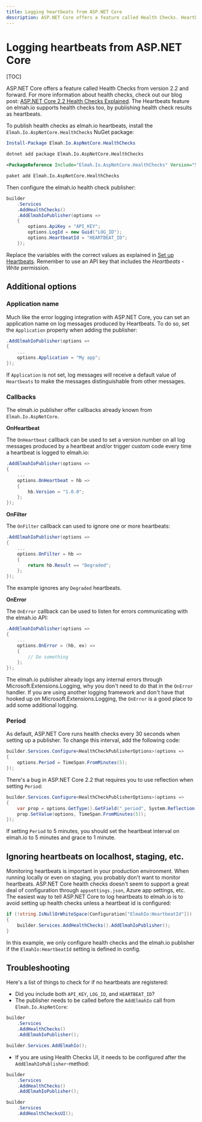 ```yaml
---
title: Logging heartbeats from ASP.NET Core
description: ASP.NET Core offers a feature called Health Checks. Heartbeats on elmah.io support health checks too by publishing results as heartbeats.
---
```


# Logging heartbeats from ASP.NET Core

[TOC]

ASP.NET Core offers a feature called Health Checks from version 2.2 and forward. For more information about health checks, check out our blog post: [ASP.NET Core 2.2 Health Checks Explained](https://blog.elmah.io/asp-net-core-2-2-health-checks-explained/). The Heartbeats feature on elmah.io supports health checks too, by publishing health check results as heartbeats.

To publish health checks as elmah.io heartbeats, install the `Elmah.Io.AspNetCore.HealthChecks` NuGet package:

```powershell fct_label="Package Manager"
Install-Package Elmah.Io.AspNetCore.HealthChecks
```
```cmd fct_label=".NET CLI"
dotnet add package Elmah.Io.AspNetCore.HealthChecks
```
```xml fct_label="PackageReference"
<PackageReference Include="Elmah.Io.AspNetCore.HealthChecks" Version="5.*" />
```
```xml fct_label="Paket CLI"
paket add Elmah.Io.AspNetCore.HealthChecks
```

Then configure the elmah.io health check publisher:

```csharp
builder
    .Services
    .AddHealthChecks()
    .AddElmahIoPublisher(options =>
    {
        options.ApiKey = "API_KEY";
        options.LogId = new Guid("LOG_ID");
        options.HeartbeatId = "HEARTBEAT_ID";
    });
```

Replace the variables with the correct values as explained in [Set up Heartbeats](/setup-heartbeats/). Remember to use an API key that includes the *Heartbeats - Write* permission.

## Additional options

### Application name

Much like the error logging integration with ASP.NET Core, you can set an application name on log messages produced by Heartbeats. To do so, set the `Application` property when adding the publisher:

```csharp
.AddElmahIoPublisher(options =>
{
    ...
    options.Application = "My app";
});
```

If `Application` is not set, log messages will receive a default value of `Heartbeats` to make the messages distinguishable from other messages.

### Callbacks

The elmah.io publisher offer callbacks already known from `Elmah.Io.AspNetCore`.

**OnHeartbeat**

The `OnHeartbeat` callback can be used to set a version number on all log messages produced by a heartbeat and/or trigger custom code every time a heartbeat is logged to elmah.io:

```csharp
.AddElmahIoPublisher(options =>
{
    ...
    options.OnHeartbeat = hb =>
    {
        hb.Version = "1.0.0";
    };
});
```

**OnFilter**

The `OnFilter` callback can used to ignore one or more heartbeats:

```csharp
.AddElmahIoPublisher(options =>
{
    ...
    options.OnFilter = hb =>
    {
        return hb.Result == "Degraded";
    };
});
```

The example ignores any `Degraded` heartbeats.

**OnError**

The `OnError` callback can be used to listen for errors communicating with the elmah.io API:

```csharp
.AddElmahIoPublisher(options =>
{
    ...
    options.OnError = (hb, ex) =>
    {
        // Do something
    };
});
```

The elmah.io publisher already logs any internal errors through Microsoft.Extensions.Logging, why you don't need to do that in the `OnError` handler. If you are using another logging framework and don't have that hooked up on Microsoft.Extensions.Logging, the `OnError` is a good place to add some additional logging.

### Period

As default, ASP.NET Core runs health checks every 30 seconds when setting up a publisher. To change this interval, add the following code:

```csharp
builder.Services.Configure<HealthCheckPublisherOptions>(options =>
{
    options.Period = TimeSpan.FromMinutes(5);
});
```

There's a bug in ASP.NET Core 2.2 that requires you to use reflection when setting `Period`:

```csharp
builder.Services.Configure<HealthCheckPublisherOptions>(options =>
{
    var prop = options.GetType().GetField("_period", System.Reflection.BindingFlags.NonPublic | System.Reflection.BindingFlags.Instance);
    prop.SetValue(options, TimeSpan.FromMinutes(5));
});
```

If setting `Period` to 5 minutes, you should set the heartbeat interval on elmah.io to 5 minutes and grace to 1 minute.

## Ignoring heartbeats on localhost, staging, etc.

Monitoring heartbeats is important in your production environment. When running locally or even on staging, you probably don't want to monitor heartbeats. ASP.NET Core health checks doesn't seem to support a great deal of configuration through `appsettings.json`, Azure app settings, etc. The easiest way to tell ASP.NET Core to log heartbeats to elmah.io is to avoid setting up health checks unless a heartbeat id is configured:

```csharp
if (!string.IsNullOrWhiteSpace(Configuration["ElmahIo:HeartbeatId"]))
{
    builder.Services.AddHealthChecks().AddElmahIoPublisher();
}
```

In this example, we only configure health checks and the elmah.io publisher if the `ElmahIo:HeartbeatId` setting is defined in config.

## Troubleshooting

Here's a list of things to check for if no heartbeats are registered:

- Did you include both `API_KEY`, `LOG_ID`, and `HEARTBEAT_ID`?
- The publisher needs to be called before the `AddElmahIo` call from `Elmah.Io.AspNetCore`:

```csharp
builder
    .Services
    .AddHealthChecks()
    .AddElmahIoPublisher();

builder.Services.AddElmahIo();
```

- If you are using Health Checks UI, it needs to be configured after the `AddElmahIoPublisher`-method:

```csharp
builder
    .Services
    .AddHealthChecks()
    .AddElmahIoPublisher();

builder
    .Services
    .AddHealthChecksUI();
```